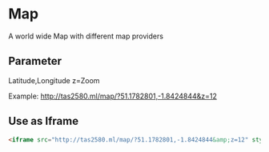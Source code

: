 # Map
A world wide Map with different map providers

## Parameter
Latitude,Longitude
z=Zoom

Example: http://tas2580.ml/map/?51.1782801,-1.8424844&z=12

## Use as Iframe
```html
<iframe src="http://tas2580.ml/map/?51.1782801,-1.8424844&amp;z=12" style="width:500px;height:500px;"></iframe>
```
